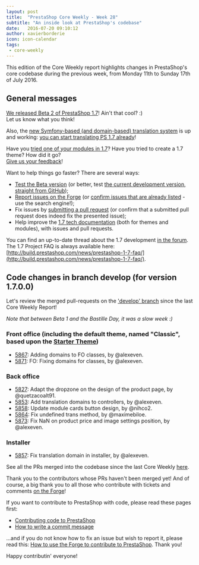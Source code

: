 ```yaml
---
layout: post
title:  "PrestaShop Core Weekly - Week 28"
subtitle: "An inside look at PrestaShop's codebase"
date:   2016-07-20 09:10:12
author: xavierborderie
icon: icon-calendar
tags:
 - core-weekly
---
```


This edition of the Core Weekly report highlights changes in PrestaShop's core codebase during the previous week, from Monday 11th to Sunday 17th of July 2016.


## General messages

[We released Beta 2 of PrestaShop 1.7](http://build.prestashop.com/news/prestashop-17-beta2/)! Ain't that cool? :)<br/>
Let us know what you think!

Also, the [new Symfony-based (and domain-based) translation system](http://build.prestashop.com/news/new-translation-system-prestashop-17/) is up and working: [you can start translating PS 1.7 already](http://build.prestashop.com/news/translations-prestashop-17/)!

Have you [tried one of your modules in 1.7](http://build.prestashop.com/news/module-development-changes-in-17/)? Have you tried to create a 1.7 theme? How did it go?<br/>
[Give us your feedback](http://build.prestashop.com/news/prestashop-1-7-beta-1-open-for-feedback/)!

Want to help things go faster? There are several ways: 

 * [Test the Beta version](http://build.prestashop.com/news/prestashop-1-7-beta-1-open-for-feedback/) (or better, test [the current development version, straight from GitHub](https://github.com/PrestaShop/PrestaShop/tree/develop));
 * [Report issues on the Forge](http://forge.prestashop.com/secure/CreateIssue!default.jspa?selectedProjectId=11322&issuetype=1) (or [confirm issues that are already listed](http://forge.prestashop.com/browse/BOOM-738?jql=project%20%3D%20BOOM%20AND%20created%3E%3D-1w%20ORDER%20BY%20created%20DESC) - use the search engine!); 
 * Fix issues by [submitting a pull request](https://github.com/PrestaShop/PrestaShop/pulls) (or confirm that a submitted pull request does indeed fix the presented issue); 
 * Help improve the [1.7 tech documentation](https://github.com/PrestaShop/docs) (both for themes and modules), with issues and pull requests.

You can find an up-to-date thread about the 1.7 development [in the forum](https://www.prestashop.com/forums/topic/480580-want-to-know-more-about-17/).<br/>
The 1.7 Project FAQ is always available here: [http://build.prestashop.com/news/prestashop-1-7-faq/](http://build.prestashop.com/news/prestashop-1-7-faq/).


## Code changes in branch develop (for version 1.7.0.0)

Let's review the merged pull-requests on the ['develop' branch](https://github.com/PrestaShop/PrestaShop/tree/develop) since the last Core Weekly Report!

_Note that between Beta 1 and the Bastille Day, it was a slow week :)_
 
 
### Front office (including the default theme, named "Classic", based upon the [Starter Theme](https://github.com/PrestaShop/PrestaShop/tree/develop/themes/classic))

 * [5867](https://github.com/PrestaShop/PrestaShop/pull/5867): Adding domains to FO classes, by @alexeven.
 * [5871](https://github.com/PrestaShop/PrestaShop/pull/5871): FO: Fixing domains for classes, by @alexeven.


### Back office

 * [5827](https://github.com/PrestaShop/PrestaShop/pull/5827): Adapt the dropzone on the design of the product page, by @quetzacoalt91.
 * [5853](https://github.com/PrestaShop/PrestaShop/pull/5853): Add translation domains to controllers, by @alexeven.
 * [5858](https://github.com/PrestaShop/PrestaShop/pull/5858): Update module cards button design, by @nihco2.
 * [5864](https://github.com/PrestaShop/PrestaShop/pull/5864): Fix undefined trans method, by @maximebiloe.
 * [5873](https://github.com/PrestaShop/PrestaShop/pull/5873): Fix NaN on product price and image settings position, by @alexeven.


### Installer
 
 * [5857](https://github.com/PrestaShop/PrestaShop/pull/5857): Fix translation domain in installer, by @alexeven.

 

See all the PRs merged into the codebase since the last Core Weekly [here](https://github.com/PrestaShop/PrestaShop/pulls?q=is%3Apr+merged%3A2016-07-11..2016-07-17+is%3Aclosed).

Thank you to the contributors whose PRs haven't been merged yet! And of course, a big thank you to all those who contribute with tickets and comments [on the Forge](http://forge.prestashop.com/browse/BOOM/?selectedTab=com.atlassian.jira.jira-projects-plugin:summary-panel)!

If you want to contribute to PrestaShop with code, please read these pages first:

 * [Contributing code to PrestaShop](http://doc.prestashop.com/display/PS16/Contributing+code+to+PrestaShop)
 * [How to write a commit message](http://doc.prestashop.com/display/PS16/How+to+write+a+commit+message)

...and if you do not know how to fix an issue but wish to report it, please read this: [How to use the Forge to contribute to PrestaShop](http://doc.prestashop.com/display/PS16/How+to+use+the+Forge+to+contribute+to+PrestaShop). Thank you!

Happy contributin' everyone!
